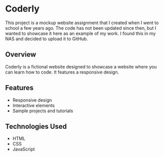 # Coderly

This project is a mockup website assignment that I created when I went to school a few years ago. The code has not been updated since then, but I wanted to showcase it here as an example of my work. I found this in my NAS and decided to upload it to GitHub.

## Overview

Coderly is a fictional website designed to showcase a website where you can learn how to code. It features a responsive design.

## Features

- Responsive design
- Interactive elements
- Sample projects and tutorials

## Technologies Used

- HTML
- CSS
- JavaScript
